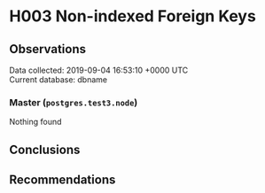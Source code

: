 # H003 Non-indexed Foreign Keys #

## Observations ##
Data collected: 2019-09-04 16:53:10 +0000 UTC  
Current database: dbname  


### Master (`postgres.test3.node`) ###



Nothing found



## Conclusions ##


## Recommendations ##

